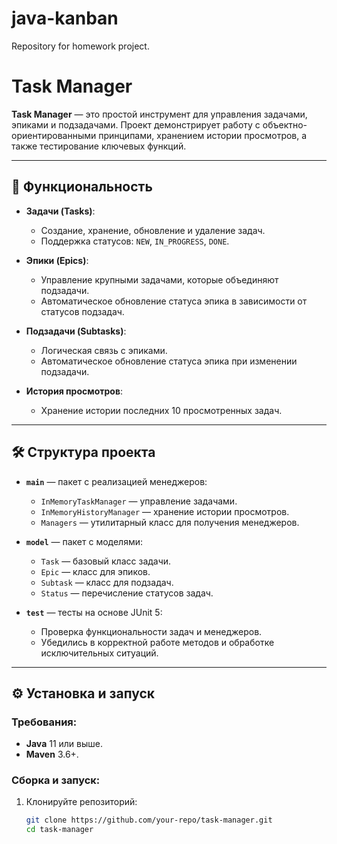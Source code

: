 # java-kanban
Repository for homework project.
# Task Manager

**Task Manager** — это простой инструмент для управления задачами, эпиками и подзадачами. Проект демонстрирует работу с объектно-ориентированными принципами, хранением истории просмотров, а также тестирование ключевых функций.

---

## 🚀 Функциональность

- **Задачи (Tasks)**:
    - Создание, хранение, обновление и удаление задач.
    - Поддержка статусов: `NEW`, `IN_PROGRESS`, `DONE`.

- **Эпики (Epics)**:
    - Управление крупными задачами, которые объединяют подзадачи.
    - Автоматическое обновление статуса эпика в зависимости от статусов подзадач.

- **Подзадачи (Subtasks)**:
    - Логическая связь с эпиками.
    - Автоматическое обновление статуса эпика при изменении подзадачи.

- **История просмотров**:
    - Хранение истории последних 10 просмотренных задач.

---

## 🛠️ Структура проекта

- **`main`** — пакет с реализацией менеджеров:
    - `InMemoryTaskManager` — управление задачами.
    - `InMemoryHistoryManager` — хранение истории просмотров.
    - `Managers` — утилитарный класс для получения менеджеров.

- **`model`** — пакет с моделями:
    - `Task` — базовый класс задачи.
    - `Epic` — класс для эпиков.
    - `Subtask` — класс для подзадач.
    - `Status` — перечисление статусов задач.

- **`test`** — тесты на основе JUnit 5:
    - Проверка функциональности задач и менеджеров.
    - Убедились в корректной работе методов и обработке исключительных ситуаций.

---

## ⚙️ Установка и запуск

### Требования:
- **Java** 11 или выше.
- **Maven** 3.6+.

### Сборка и запуск:
1. Клонируйте репозиторий:
   ```bash
   git clone https://github.com/your-repo/task-manager.git
   cd task-manager
